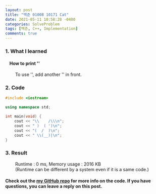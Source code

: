 ```yaml
---
layout: post
title: "백준 01008 10171 Cat"
date: 2021-05-11 10:58:28 -0400
categories: SolveProblem
tags: [백준, C++, Implementation]
comments: true
---
```


### 1. What I learned
#### &nbsp;&nbsp;&nbsp;&nbsp;How to print '\'
&nbsp;&nbsp;&nbsp;&nbsp;&nbsp;&nbsp;&nbsp;&nbsp;To use '\', add another '\' in front.  

### 2. Code
```cpp
#include <iostream>

using namespace std;

int main(void) {
    cout << "\\    /\\\n";
    cout << " )  ( ')\n";
    cout << "(  /  )\n";
    cout << " \\(__)|\n";
}
```

### 3. Result
&nbsp;&nbsp;&nbsp;&nbsp;&nbsp;&nbsp;&nbsp;&nbsp;Runtime : 0 ms, Memory usage : 2016 KB  
&nbsp;&nbsp;&nbsp;&nbsp;&nbsp;&nbsp;&nbsp;&nbsp;(Runtime can be different by a system even if it is a same code.)

#### Check out the [my GitHub repo][hyuk-gh] for more info on the code. If you have questions, you can leave a reply on this post.
[hyuk-gh]: https://github.com/dlgur1994/StudyAlgorithms
